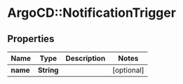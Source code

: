 # ArgoCD::NotificationTrigger

## Properties
Name | Type | Description | Notes
------------ | ------------- | ------------- | -------------
**name** | **String** |  | [optional] 


